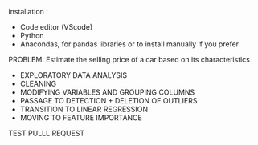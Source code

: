 installation :

- Code editor (VScode)
- Python
- Anacondas, for pandas libraries or to install manually if you prefer

PROBLEM: Estimate the selling price of a car based on its characteristics

- EXPLORATORY DATA ANALYSIS
- CLEANING
- MODIFYING VARIABLES AND GROUPING COLUMNS
- PASSAGE TO DETECTION + DELETION OF OUTLIERS
- TRANSITION TO LINEAR REGRESSION
- MOVING TO FEATURE IMPORTANCE


TEST PULLL REQUEST

